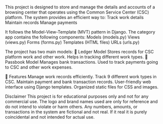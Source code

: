 This project is designed to store and manage the details and accounts of a 
browsing center that operates using the Common Service Center (CSC) platform. 
The system provides an efficient way to:
Track work details
Maintain records
Manage payments

It follows the Model-View-Template (MVT) pattern in Django.
The category app contains the following components:
Models (models.py)
Views (views.py)
Forms (forms.py)
Templates (HTML files)
URLs (urls.py)

The project has two main models:
📌 Ledger Model
Stores records for CSC platform work and other work.
Helps in tracking different work types.
📌 Passbook Model
Manages bank transactions.
Used to track payments going to CSC and other work expenses.

💼 Features
Manage work records efficiently.
Track 9 different work types in CSC.
Maintain payment and bank transaction records.
User-friendly web interface using Django templates.
Organized static files for CSS and images.

Disclaimer
This project is for educational purposes only and not for any commercial use.
The logo and brand names used are only for reference and do not intend to violate or harm others.
Any numbers, amounts, or transactions in the system are fictional and not real.
If it real it is purely coincidental and not intended for actual use.


